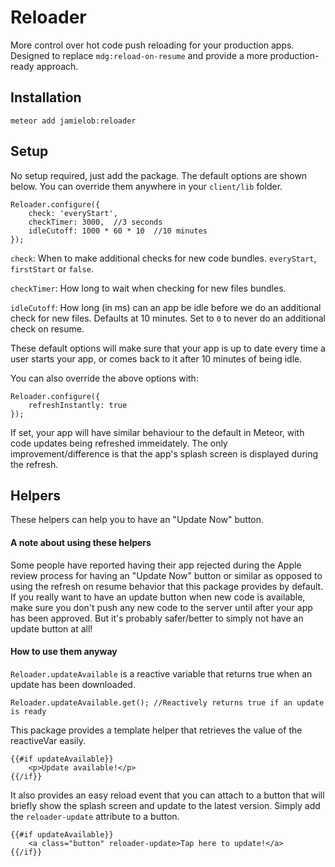 # Reloader

More control over hot code push reloading for your production apps.   Designed to replace `mdg:reload-on-resume` and provide a more production-ready approach.

## Installation

`meteor add jamielob:reloader`

## Setup

No setup required, just add the package.  The default options are shown below. You can override them anywhere in your `client/lib` folder.

```
Reloader.configure({
	check: 'everyStart', 
	checkTimer: 3000,  //3 seconds
	idleCutoff: 1000 * 60 * 10  //10 minutes
});
```

`check`: When to make additional checks for new code bundles.  `everyStart`, `firstStart` or `false`.

`checkTimer`: How long to wait when checking for new files bundles.

`idleCutoff`: How long (in ms) can an app be idle before we do an additional check for new files. Defaults at 10 minutes.  Set to `0` to never do an additional check on resume.

These default options will make sure that your app is up to date every time a user starts your app, or comes back to it after 10 minutes of being idle. 

You can also override the above options with:

```
Reloader.configure({
	refreshInstantly: true
});
```

If set, your app will have similar behaviour to the default in Meteor, with code updates being refreshed immeidately. The only improvement/difference is that the app's splash screen is displayed during the refresh.



## Helpers

These helpers can help you to have an "Update Now" button.

#### A note about using these helpers ####
Some people have reported having their app rejected during the Apple review process for having an "Update Now" button or similar as opposed to using the refresh on resume behavior that this package provides by default.  If you really want to have an update button when new code is available, make sure you don't push any new code to the server until after your app has been approved. But it's probably safer/better to simply not have an update button at all!

#### How to use them anyway ####

`Reloader.updateAvailable` is a reactive variable that returns true when an update has been downloaded.

```
Reloader.updateAvailable.get(); //Reactively returns true if an update is ready
```

This package provides a template helper that retrieves the value of the reactiveVar easily.

```
{{#if updateAvailable}}
  	<p>Update available!</p>
{{/if}}
```

It also provides an easy reload event that you can attach to a button that will briefly show the splash screen and update to the latest version. Simply add the `reloader-update` attribute to a button.

```
{{#if updateAvailable}}
	<a class="button" reloader-update>Tap here to update!</a>
{{/if}}
```



